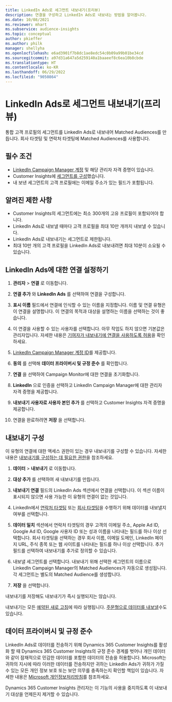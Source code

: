 ```yaml
---
title: LinkedIn Ads로 세그먼트 내보내기(프리뷰)
description: 연결을 구성하고 LinkedIn Ads로 내보내는 방법을 알아봅니다.
ms.date: 10/08/2021
ms.reviewer: mhart
ms.subservice: audience-insights
ms.topic: conceptual
author: pkieffer
ms.author: philk
manager: shellyha
ms.openlocfilehash: e6ad3901f7b8dc1ae8edc54c0b09a99b01be34cd
ms.sourcegitcommit: a97d31a647a5d259140a1baaeef8c6ea10b8cbde
ms.translationtype: HT
ms.contentlocale: ko-KR
ms.lasthandoff: 06/29/2022
ms.locfileid: "9050864"
---
```

# <a name="export-segments-to-linkedin-ads-preview"></a>LinkedIn Ads로 세그먼트 내보내기(프리뷰)

통합 고객 프로필의 세그먼트를 LinkedIn Ads로 내보내어 Matched Audiences를 만듭니다. 회사 타겟팅 및 연락처 타겟팅에 Matched Audiences를 사용합니다.

## <a name="prerequisites"></a>필수 조건

-   [LinkedIn Campaign Manager 계정](https://business.linkedin.com/marketing-solutions/ads) 및 해당 관리자 자격 증명이 있습니다.
-   Customer Insights에 [세그먼트를 구성](segments.md)했습니다.
-   내 보낸 세그먼트의 고객 프로필에는 이메일 주소가 있는 필드가 포함됩니다.

## <a name="known-limitations"></a>알려진 제한 사항

- Customer Insights의 세그먼트에는 최소 300개의 고유 프로필이 포함되어야 합니다. 
- LinkedIn Ads로 내보낼 때마다 고객 프로필을 최대 10만 개까지 내보낼 수 있습니다.
- LinkedIn Ads로 내보내기는 세그먼트로 제한됩니다.
- 최대 10만 개의 고객 프로필을 LinkedIn Ads로 내보내려면 최대 10분이 소요될 수 있습니다. 

## <a name="set-up-the-connection-to-linkedin-ads"></a>LinkedIn Ads에 대한 연결 설정하기

1. **관리자** > **연결** 로 이동합니다.

1. **연결 추가** 와 **LinkedIn Ads** 를 선택하여 연결을 구성합니다.

1. **표시 이름** 필드에서 연결에 인식할 수 있는 이름을 지정합니다. 이름 및 연결 유형은 이 연결을 설명합니다. 이 연결의 목적과 대상을 설명하는 이름을 선택하는 것이 좋습니다.

1. 이 연결을 사용할 수 있는 사용자를 선택합니다. 아무 작업도 하지 않으면 기본값은 관리자입니다. 자세한 내용은 [기여자가 내보내기에 연결을 사용하도록 허용](connections.md#allow-contributors-to-use-a-connection-for-exports)을 확인하세요.

1. [LinkedIn Campaign Manager 계정 ID](https://www.linkedin.com/help/lms/answer/a424270)를 제공합니다.

1. **동의** 를 선택해 **데이터 프라이버시 및 규정 준수** 를 확인합니다.

1. **연결** 을 선택하여 Campaign Monitor에 대한 연결을 초기화합니다.

1. **LinkedIn** 으로 인증을 선택하고 LinkedIn Campaign Manager에 대한 관리자 자격 증명을 제공합니다.

1. **내보내기 사용자로 사용자 본인 추가** 를 선택하고 Customer Insights 자격 증명을 제공합니다.

1. 연결을 완료하려면 **저장** 을 선택합니다.

## <a name="configure-an-export"></a>내보내기 구성

이 유형의 연결에 대한 액세스 권한이 있는 경우 내보내기를 구성할 수 있습니다. 자세한 내용은 [내보내기를 구성하는 데 필요한 권한](export-destinations.md#set-up-a-new-export)을 참조하세요.

1. **데이터** > **내보내기** 로 이동합니다.

1. **대상 추가** 를 선택하여 새 내보내기를 만듭니다.

1. **내보내기 연결** 필드의 LinkedIn Ads 섹션에서 연결을 선택합니다. 이 섹션 이름이 표시되지 않으면 사용 가능한 이 유형의 연결이 없는 것입니다.

1. LinkedIn에서 [연락처 타겟팅](https://business.linkedin.com/marketing-solutions/ad-targeting/contact-targeting) 또는 [회사 타겟팅](https://business.linkedin.com/marketing-solutions/ad-targeting/account-targeting)을 수행하기 위해 데이터를 내보낼지 여부를 선택합니다. 

1. **데이터 일치** 섹션에서 연락처 타겟팅의 경우 고객의 이메일 주소, Apple Ad ID, Google Ad ID, Google 사용자 ID 또는 성과 이름을 나타내는 필드를 하나 이상 선택합니다. 회사 타겟팅을 선택하는 경우 회사 이름, 이메일 도메인, LinkedIn 페이지 URL, 주식 종목 또는 웹 사이트를 나타내는 필드를 하나 이상 선택합니다. 추가 필드를 선택하여 내보내기를 추가로 정의할 수 있습니다. 

1. 내보낼 세그먼트를 선택합니다. 내보내기 위해 선택한 세그먼트의 이름으로 LinkedIn Campaign Manager의 Matched Audiences가 자동으로 생성됩니다. 각 세그먼트는 별도의 Matched Audience를 생성합니다. 

1. **저장** 을 선택합니다.

내보내기를 저장해도 내보내기가 즉시 실행되지는 않습니다.

내보내기는 모든 [예약된 새로 고침](system.md#schedule-tab)에 따라 실행됩니다. [주문형으로 데이터를 내보낼](export-destinations.md#run-exports-on-demand)수도 있습니다. 


## <a name="data-privacy-and-compliance"></a>데이터 프라이버시 및 규정 준수

LinkedIn Ads로 데이터를 전송하기 위해 Dynamics 365 Customer Insights를 활성화 할 때 Dynamics 365 Customer Insights의 규정 준수 경계를 벗어나 개인 데이터와 같이 잠재적으로 민감한 데이터를 포함한 데이터의 전송을 허용합니다. Microsoft는 귀하의 지시에 따라 이러한 데이터를 전송하지만 귀하는 LinkedIn Ads가 귀하가 가질 수 있는 모든 개인 정보 보호 또는 보안 의무를 충족하는지 확인할 책임이 있습니다. 자세한 내용은 [Microsoft 개인정보처리방침](https://go.microsoft.com/fwlink/?linkid=396732)를 참조하세요.

Dynamics 365 Customer Insights 관리자는 이 기능의 사용을 중지하도록 이 내보내기 대상을 언제든지 제거할 수 있습니다.
